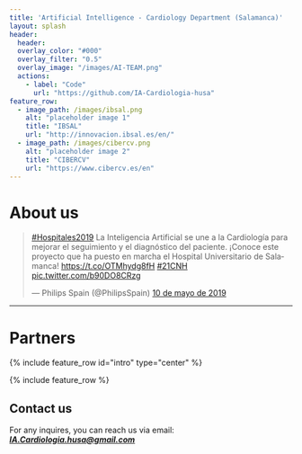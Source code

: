 ```yaml
---
title: 'Artificial Intelligence - Cardiology Department (Salamanca)'
layout: splash
header:
  header:
  overlay_color: "#000"
  overlay_filter: "0.5"
  overlay_image: "/images/AI-TEAM.png"
  actions:
    - label: "Code"
      url: "https://github.com/IA-Cardiologia-husa"
feature_row:
  - image_path: /images/ibsal.png
    alt: "placeholder image 1"
    title: "IBSAL"
    url: "http://innovacion.ibsal.es/en/"
  - image_path: /images/cibercv.png
    alt: "placeholder image 2"
    title: "CIBERCV"
    url: "https://www.cibercv.es/en"
---
```


# About us

<blockquote class="twitter-tweet" data-lang="es" data-dnt="true" data-theme="dark"><p lang="es" dir="ltr"><a href="https://twitter.com/hashtag/Hospitales2019?src=hash&amp;ref_src=twsrc%5Etfw">#Hospitales2019</a> La Inteligencia Artificial se une a la Cardiología para mejorar el seguimiento y el diagnóstico del paciente. ¡Conoce este proyecto que ha puesto en marcha el Hospital Universitario de Salamanca! <a href="https://t.co/OTMhydg8fH">https://t.co/OTMhydg8fH</a> <a href="https://twitter.com/hashtag/21CNH?src=hash&amp;ref_src=twsrc%5Etfw">#21CNH</a> <a href="https://t.co/b90DO8CRzg">pic.twitter.com/b90DO8CRzg</a></p>&mdash; Philips Spain (@PhilipsSpain) <a href="https://twitter.com/PhilipsSpain/status/1126817439487070208?ref_src=twsrc%5Etfw">10 de mayo de 2019</a></blockquote> <script async src="https://platform.twitter.com/widgets.js" charset="utf-8"></script>

---

# Partners

{% include feature_row id="intro" type="center" %}

{% include feature_row %}



## Contact us

For any inquires, you can reach us via email: **_[IA.Cardiologia.husa@gmail.com](mailto:IA.Cardiologia.husa@gmail.com)_**